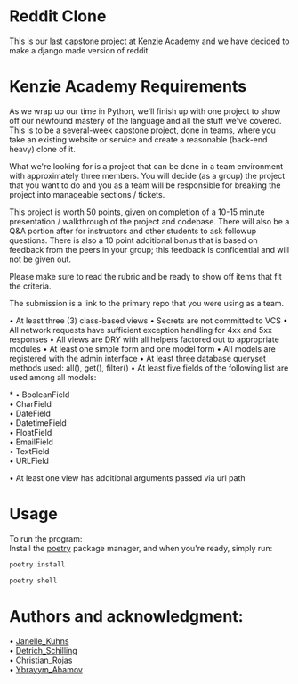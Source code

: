 # Reddit Clone
This is our last capstone project at Kenzie Academy and we have decided to make a django made version of reddit

# Kenzie Academy Requirements
As we wrap up our time in Python, we'll finish up with one project to show off our newfound mastery of the language and all the stuff we've covered. This is to be a several-week capstone project, done in teams, where you take an existing website or service and create a reasonable (back-end heavy) clone of it.

What we're looking for is a project that can be done in a team environment with approximately three members. You will decide (as a group) the project that you want to do and you as a team will be responsible for breaking the project into manageable sections / tickets.

This project is worth 50 points, given on completion of a 10-15 minute presentation / walkthrough of the project and codebase. There will also be a Q&A portion after for instructors and other students to ask followup questions. There is also a 10 point additional bonus that is based on feedback from the peers in your group; this feedback is confidential and will not be given out.

Please make sure to read the rubric and be ready to show off items that fit the criteria.

The submission is a link to the primary repo that you were using as a team.

• At least three (3) class-based views
• Secrets are not committed to VCS
• All network requests have sufficient exception handling for 4xx and 5xx responses
• All views are DRY with all helpers factored out to appropriate modules
• At least one simple form and one model form
• All models are registered with the admin interface
• At least three database queryset methods used: all(), get(), filter()
• At least five fields of the following list are used among all models: <br/>
    <p>
    * • BooleanField <br/>
    • CharField <br/>
    • DateField <br/>
    • DatetimeField <br/>
    • FloatField <br/>
    • EmailField <br/>
    • TextField <br/>
    • URLField
    </p>
• At least one view has additional arguments passed via url path


# Usage
To run the program: <br/>
    Install the [poetry](https://python-poetry.org/docs/) package manager,
    and when you're ready, simply run:

```zsh
poetry install
```
```zsh
poetry shell
```

# Authors and acknowledgment:
• [Janelle_Kuhns](https://github.com/JanelleRK) <br/>
• [Detrich_Schilling](https://github.com/Detrich) <br/>
• [Christian_Rojas](https://github.com/cjrojas72) <br/>
• [Ybrayym_Abamov](https://github.com/Ybrayym-Abamov)